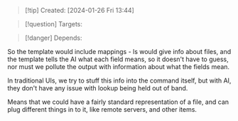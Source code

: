 
>[!tip] Created: [2024-01-26 Fri 13:44]

>[!question] Targets: 

>[!danger] Depends: 

So the template would include mappings - ls would give info about files, and the template tells the AI what each field means, so it doesn't have to guess, nor must we pollute the output with information about what the fields mean.

In traditional UIs, we try to stuff this info into the command itself, but with AI, they don't have any issue with lookup being held out of band.

Means that we could have a fairly standard representation of a file, and can plug different things in to it, like remote servers, and other items.